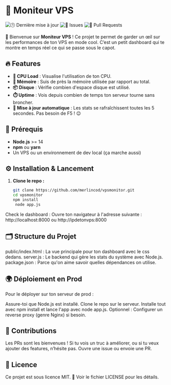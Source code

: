 # 🚀 Moniteur VPS

![🕒 Dernière mise à jour](https://img.shields.io/github/last-commit/merlincod/vpsmonitor)
![🐛 Issues](https://img.shields.io/github/issues/merlincod/vpsmonitor)
![🔧 Pull Requests](https://img.shields.io/github/issues-pr/merlincod/vpsmonitor)

👋 Bienvenue sur **Moniteur VPS** ! Ce projet te permet de garder un œil sur les performances de ton VPS en mode cool. C’est un petit dashboard qui te montre en temps réel ce qui se passe sous le capot.

## 🔥 Features

- **🧠 CPU Load** : Visualise l'utilisation de ton CPU.
- **💾 Mémoire** : Suis de près la mémoire utilisée par rapport au total.
- **📦 Disque** : Vérifie combien d'espace disque est utilisé.
- **⏱️ Uptime** : Vois depuis combien de temps ton serveur tourne sans broncher.
- **🔄 Mise à jour automatique** : Les stats se rafraîchissent toutes les 5 secondes. Pas besoin de F5 ! 😉

## 🚧 Prérequis

- **Node.js** >= 14
- **npm** ou **yarn**
- Un VPS ou un environnement de dev local (ça marche aussi)

## ⚙️ Installation & Lancement

1. **Clone le repo :**

   ```bash
   git clone https://github.com/merlincod/vpsmonitor.git
   cd vpsmonitor
   npm install
    node app.js
   ```
Check le dashboard :
Ouvre ton navigateur à l'adresse suivante :
http://localhost:8000 ou
http://ipdetonvps:8000

## 🗂️ Structure du Projet
public/index.html : La vue principale pour ton dashboard avec le css dedans.
server.js : Le backend qui gère les stats du système avec Node.js.
package.json : Parce qu'on aime savoir quelles dépendances on utilise.

## 🌍 Déploiement en Prod
Pour le déployer sur ton serveur de prod :

Assure-toi que Node.js est installé.
Clone le repo sur le serveur.
Installe tout avec npm install et lance l'app avec node app.js.
Optionnel : Configurer un reverse proxy (genre Nginx) si besoin.

## 🙌 Contributions
Les PRs sont les bienvenues ! Si tu vois un truc à améliorer, ou si tu veux ajouter des features, n’hésite pas. Ouvre une issue ou envoie une PR.

## 📝 Licence
Ce projet est sous licence MIT. 📄 Voir le fichier LICENSE pour les détails.
